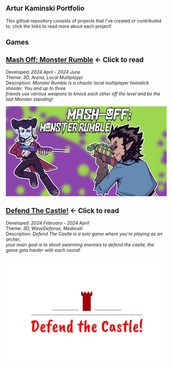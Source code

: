 ## Artur Kaminski Portfolio
This github repository consists of projects that I've created or contributed to, click the links to read more about each project!

## Games

## [Mash Off: Monster Rumble](https://github.com/Pirat1001/Portfolio/tree/main/Mash-Off%3A%20Monster%20Rumble) ← Click to read
Developed: _2024 April - 2024 June_  
Theme: _3D, Arena, Local Multiplayer_  
Description: _Monster Rumble is a chaotic local multiplayer twinstick shooter. You and up to three  
friends use various weapons to knock each other off the level and be the last Monster standing!_

![image](https://github.com/Pirat1001/Portfolio/blob/main/Images/mash-off-monsterrumble_logo.png)  


  
## [Defend The Castle!](https://github.com/Pirat1001/Portfolio/tree/main/DefendTheCastle!) ← Click to read
Developed: _2024 February - 2024 April_  
Theme: _3D, WaveDefense, Medieval_  
Description: _Defend The Castle is a solo game where you're playing as an archer,  
your main goal is to shoot swarming enemies to defend the castle, the game gets harder with each round!_  

![image](https://github.com/Pirat1001/Portfolio/blob/main/Images/GameLogo.png)
